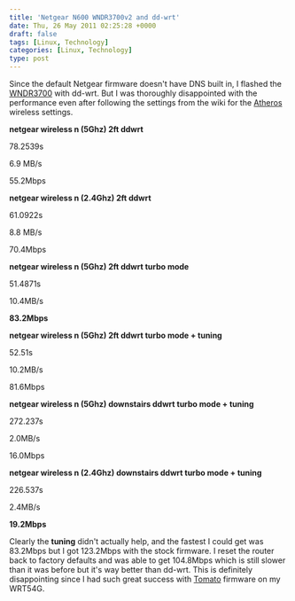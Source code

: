 ```yaml
---
title: 'Netgear N600 WNDR3700v2 and dd-wrt'
date: Thu, 26 May 2011 02:25:28 +0000
draft: false
tags: [Linux, Technology]
categories: [Linux, Technology]
type: post
---
```


Since the default Netgear firmware doesn't have DNS built in, I flashed the [WNDR3700](http://www.dd-wrt.com/wiki/index.php/Netgear_WNDR3700) with dd-wrt. But I was thoroughly disappointed with the performance even after following the settings from the wiki for the [Atheros](http://www.dd-wrt.com/wiki/index.php/Atheros/ath_wireless_settings) wireless settings.

**netgear wireless n (5Ghz) 2ft ddwrt**

78.2539s

6.9 MB/s

55.2Mbps

**netgear wireless n (2.4Ghz) 2ft ddwrt**

61.0922s

8.8 MB/s

70.4Mbps

**netgear wireless n (5Ghz) 2ft ddwrt turbo mode**

51.4871s

10.4MB/s

**83.2Mbps**

**netgear wireless n (5Ghz) 2ft ddwrt turbo mode + tuning**

52.51s

10.2MB/s

81.6Mbps

**netgear wireless n (5Ghz) downstairs ddwrt turbo mode + tuning**

272.237s

2.0MB/s

16.0Mbps

**netgear wireless n (2.4Ghz) downstairs ddwrt turbo mode + tuning**

226.537s

2.4MB/s

**19.2Mbps**

Clearly the **tuning** didn't actually help, and the fastest I could get was 83.2Mbps but I got 123.2Mbps with the stock firmware. I reset the router back to factory defaults and was able to get 104.8Mbps which is still slower than it was before but it's way better than dd-wrt. This is definitely disappointing since I had such great success with [Tomato](http://www.polarcloud.com/tomato) firmware on my WRT54G.